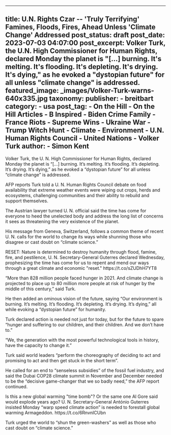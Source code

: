 
---
title: U.N. Rights Czar -- &#39;Truly Terrifying&#39; Famines, Floods, Fires, Ahead Unless &#39;Climate Change&#39; Addressed 
post_status: draft
post_date: 2023-07-03 04:07:00 
post_excerpt: Volker Turk, the U.N. High Commissioner for Human Rights, declared Monday the planet is &quot;[...] burning. It&#39;s melting. It&#39;s flooding. It&#39;s depleting. It&#39;s drying. It&#39;s dying,&quot; as he evoked a &quot;dystopian future&quot; for all unless &quot;climate change&quot; is addressed. 
featured_image: _images/Volker-Turk-warns-640x335.jpg 
taxonomy:
    publisher:
        - breitbart
    category:
        - usa 
    post_tag:
        - On the Hill
        - On the Hill Articles
        - B Inspired
        - Biden Crime Family
        - France Riots
        - Supreme Wins
        - Ukraine War
        - Trump Witch Hunt
        - Climate
        - Environment
        - U.N. Human Rights Council
        - United Nations
        - Volker Turk
    author:
        - Simon Kent
---
Volker Turk, the U. N. High Commissioner for Human Rights, declared Monday the planet is “[…] burning. It’s melting. It’s flooding. It’s depleting. It’s drying. It’s dying,” as he evoked a “dystopian future” for all unless “climate change” is addressed.

AFP reports Turk told a U. N. Human Rights Council debate on food availability that extreme weather events were wiping out crops, herds and ecosystems, challenging communities and their ability to rebuild and support themselves.

The Austrian lawyer turned U. N. official said the time has come for everyone to heed the unelected body and address the long list of concerns it sees as threatening the very existence of the planet.

His message from Geneva, Switzerland, follows a common theme of recent U. N. calls for the world to change its ways while shunning those who disagree or cast doubt on “climate science.”

RESET: Nature is determined to destroy humanity through flood, famine, fire, and pestilence, U. N. Secretary-General Guterres declared Wednesday, prophesizing the time has come for us to repent and mend our ways through a great climate and economic &quot;reset.&quot; https:&#x2F;&#x2F;t.co&#x2F;sZUDhH7YT8

“More than 828 million people faced hunger in 2021. And climate change is projected to place up to 80 million more people at risk of hunger by the middle of this century,” said Turk.

He then added an ominous vision of the future, saying “Our environment is burning. It’s melting. It’s flooding. It’s depleting. It’s drying. It’s dying,” all while evoking a “dystopian future” for humanity.

Turk declared action is needed not just for today, but for the future to spare “hunger and suffering to our children, and their children. And we don’t have to.”

“We, the generation with the most powerful technological tools in history, have the capacity to change it.”

Turk said world leaders “perform the choreography of deciding to act and promising to act and then get stuck in the short term”.

He called for an end to “senseless subsidies” of the fossil fuel industry, and said the Dubai COP28 climate summit in November and December needed to be the “decisive game-changer that we so badly need,” the AFP report continued.

Is this a new global warming &quot;time bomb&quot;? Or the same one Al Gore said would explode years ago? U. N. Secretary-General António Guterres insisted Monday “warp speed climate action” is needed to forestall global warming Armageddon. https:&#x2F;&#x2F;t.co&#x2F;6RnvnICUbn

Turk urged the world to “shun the green-washers” as well as those who cast doubt on “climate science.” 